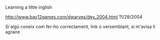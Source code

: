 Learning a little inglish

http://www.bay12games.com/dwarves/dev_2004.html
11/28/2004



Si algú coneix com fer-ho correctament, link o versemblant, si m'avisa li agraire
